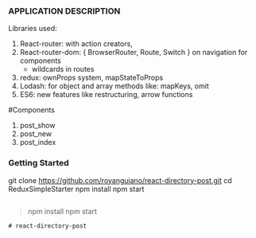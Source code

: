 
### APPLICATION DESCRIPTION

Libraries used: 
1. React-router: with action creators,
2. React-router-dom: { BrowserRouter, Route, Switch } on navigation for components
    - wildcards in routes 
3. redux: ownProps system, mapStateToProps
4. Lodash: for object and array methods like: mapKeys, omit
5. ES6: new features like restructuring, arrow functions

#Components
1. post_show
2. post_new
3. post_index

### Getting Started

 git clone https://github.com/royanguiano/react-directory-post.git
 cd ReduxSimpleStarter
 npm install
 npm start
```
```
> npm install
> npm start
```
# react-directory-post
